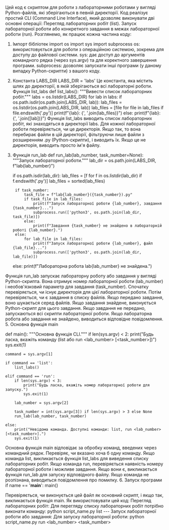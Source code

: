 Цей код є скриптом для роботи з лабораторними роботами у вигляді Python-файлів, які зберігаються в певній директорії. Код реалізує простий CLI (Command Line Interface), який дозволяє виконувати дві основні операції:
Перегляд лабораторних робіт (list).
Запуск лабораторної роботи або конкретного завдання в межах лабораторної роботи (run).
Розглянемо, як працює кожна частина коду:
1. Імпорт бібліотек
import os
import sys
import subprocess
os: використовується для роботи з операційною системою, зокрема для доступу до файлової системи.
sys: дає доступ до аргументів командного рядка (через sys.argv) та для коректного завершення програми.
subprocess: дозволяє запускати інші програми (у даному випадку Python-скрипти) з вашого коду.
2. Константа LABS_DIR
LABS_DIR = 'labs'
Це константа, яка містить шлях до директорії, в якій зберігаються всі лабораторні роботи.
 Функція list_labs
def list_labs():
    """Вивести список лабораторних робіт."""
    labs = os.listdir(LABS_DIR)
    for lab in labs:
        if os.path.isdir(os.path.join(LABS_DIR, lab)):
            lab_files = os.listdir(os.path.join(LABS_DIR, lab))
            lab_files = [file for file in lab_files if file.endswith('.py')]
            print(f"{lab}: {', '.join(lab_files)}")
        else:
            print(f"{lab}: {', '.join([lab])}")
Функція list_labs виводить список лабораторних робіт, які знаходяться в директорії labs.
Для кожної лабораторної роботи перевіряється, чи це директорія. Якщо так, то вона перебирає файли в цій директорії, фільтруючи лише файли з розширенням .py (Python-скрипти), і виводить їх.
Якщо це не директорія, виводить просто ім'я файлу.
4. Функція run_lab
   def run_lab(lab_number, task_number=None):
    """Запуск лабораторної роботи."""
    lab_dir = os.path.join(LABS_DIR, f"lab{lab_number}")

    if os.path.isdir(lab_dir):
        lab_files = [f for f in os.listdir(lab_dir) if f.endswith('.py')]
        lab_files = sorted(lab_files)

        if task_number:
            task_file = f"lab{lab_number}({task_number}).py"
            if task_file in lab_files:
                print(f"Запуск лабораторної роботи {lab_number}, завдання {task_number}...")
                subprocess.run(['python3', os.path.join(lab_dir, task_file)])
            else:
                print(f"Завдання {task_number} не знайдено в лабораторній роботі {lab_number}.")
        else:
            for lab_file in lab_files:
                print(f"Запуск лабораторної роботи {lab_number}, файл {lab_file}...")
                subprocess.run(['python3', os.path.join(lab_dir, lab_file)])
    else:
        print(f"Лабораторна робота lab{lab_number} не знайдена.")

Функція run_lab запускає лабораторну роботу або завдання у вигляді Python-скрипта.
Вона отримує номер лабораторної роботи (lab_number) і необов'язковий параметр для завдання (task_number).
Спочатку перевіряється, чи існує директорія для цієї лабораторної роботи.
Потім перевіряється, чи є завдання в списку файлів. Якщо передано завдання, воно шукається серед файлів. Якщо завдання знайдене, виконується Python-скрипт для цього завдання.
Якщо завдання не передано, запускаються всі скрипти лабораторної роботи.
Якщо лабораторна робота або завдання не знайдено, виводиться відповідне повідомлення.
5. Основна функція main

def main():
    """Основна функція CLI."""
    if len(sys.argv) < 2:
        print("Будь ласка, вкажіть команду (list або run <lab_number> [<task_number>])")
        sys.exit(1)

    command = sys.argv[1]

    if command == 'list':
        list_labs()

    elif command == 'run':
        if len(sys.argv) < 3:
            print("Будь ласка, вкажіть номер лабораторної роботи для запуску.")
            sys.exit(1)

        lab_number = sys.argv[2]

        task_number = int(sys.argv[3]) if len(sys.argv) > 3 else None
        run_lab(lab_number, task_number)

    else:
        print("Невідома команда. Доступні команди: list, run <lab_number> [<task_number>].")
        sys.exit(1)
  Основна функція main відповідає за обробку команд, введених через командний рядок.
Перевіряє, чи вказано хоча б одну команду.
Якщо команда list, викликається функція list_labs для виведення списку лабораторних робіт.
Якщо команда run, перевіряється наявність номеру лабораторної роботи і можливе завдання. Якщо вони є, викликається функція run_lab для запуску відповідного файлу.
Якщо команда не розпізнана, виводиться повідомлення про помилку.
6. Запуск програми
if name == '__main__':
    main()

Перевіряється, чи виконується цей файл як основний скрипт, і якщо так, викликається функція main.
Як використовувати цей код:
Перегляд лабораторних робіт: Для перегляду списку лабораторних робіт потрібно виконати команду:
python script_name.py list --- Запуск лабораторної роботи або завдання:
Для запуску лабораторної роботи:
python script_name.py run <lab_number> <task_number>
    
